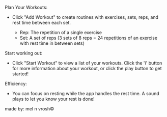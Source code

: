 Plan Your Workouts:
- Click "Add Workout" to create routines with exercises, sets, reps, and rest time
between each set.

    - Rep: The repetition of a single exercise
    - Set: A set of reps (3 sets of 8 reps = 24 repetitions of an exercise with rest
    time in between sets)

Start working out:
- Click "Start Workout" to view a list of your workouts. Click the 'i' button for
more information about your workout, or click the play button to get started!

Efficiency:
- You can focus on resting while the app handles the rest time. A sound plays
to let you know your rest is done!


made by: mel n vrosh©️
